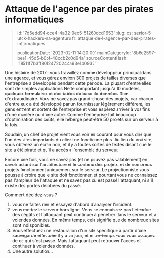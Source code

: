 Attaque de l'agence par des pirates informatiques
=================================================

> id: '7d5edd94-cce4-4a32-9ec5-51260dcd1653'
> slug:
> 	cs: senior-5-utok-hackeru-na-agenturu
> 	fr: attaque-de-l-agence-par-des-pirates-informatiques
> 
> publicationDate: '2023-02-11 14:20:00'
> mainCategoryId: '8b6e2597-bee1-45d5-b0bf-48ccb2d0d94a'
> sourceContentHash: '18511f7b3ff80124720244a93e140932'

Une histoire de 2017 : vous travaillez comme développeur principal dans une agence, et vous gérez environ 300 projets de tailles diverses que l'entreprise a développés pendant cette période. La plupart d'entre elles sont de simples applications Nette comportant jusqu'à 10 modèles, quelques formulaires et des tables de base de données. Rien d'extraordinaire. Vous ne savez pas grand-chose des projets, car chacun d'entre eux a été développé par un fournisseur légèrement différent, les gens entrent et sortent de l'entreprise et vous espérez arriver à vos fins d'une manière ou d'une autre. Comme l'entreprise fait beaucoup d'optimisation des coûts, elle héberge peut-être 50 projets sur un serveur à la fois.

Soudain, un chef de projet vient vous voir en courant pour vous dire que l'un des sites importants du client ne fonctionne plus. Au lieu du vrai site, vous obtenez un écran noir, et il y a toutes sortes de textes disant que le site a été piraté et qu'il a accès à l'ensemble du serveur.

Encore une fois, vous ne savez pas (et ne pouvez pas valablement) en savoir autant sur l'architecture et le contenu des projets, et de nombreux projets fonctionnent uniquement sur le serveur. Le projectionniste vous pousse à croire que le site doit fonctionner, et pourtant vous ne connaissez pas l'ampleur de l'attaque et ne savez pas où est passé l'attaquant, ni s'il existe des portes dérobées du passé.

Comment décidez-vous ?

1. vous ne faites rien et essayez d'abord d'analyser l'incident.
2. vous mettez le serveur hors ligne. Vous ne connaissez pas l'étendue des dégâts et l'attaquant peut continuer à pénétrer dans le serveur et à voler des données. En même temps, cela signifie que de nombreux sites sont indisponibles.
3. Vous effectuez une restauration d'un site spécifique à partir d'une sauvegarde effectuée il y a un jour, et entre-temps vous vous occupez de ce qui s'est passé. Mais l'attaquant peut retrouver l'accès et continuer à voler des données.
4. Une autre solution...
